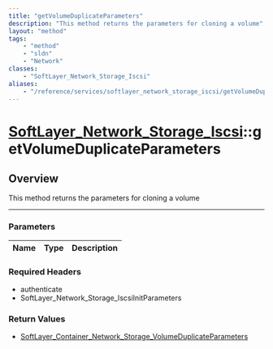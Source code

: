 ```yaml
---
title: "getVolumeDuplicateParameters"
description: "This method returns the parameters for cloning a volume"
layout: "method"
tags:
    - "method"
    - "sldn"
    - "Network"
classes:
    - "SoftLayer_Network_Storage_Iscsi"
aliases:
    - "/reference/services/softlayer_network_storage_iscsi/getVolumeDuplicateParameters"
---
```

# [SoftLayer_Network_Storage_Iscsi](/reference/services/SoftLayer_Network_Storage_Iscsi)::getVolumeDuplicateParameters





## Overview 
This method returns the parameters for cloning a volume 

-----

### Parameters 
|Name | Type | Description |
| --- | --- | --- |


### Required Headers
* authenticate
* SoftLayer_Network_Storage_IscsiInitParameters


### Return Values
* <a href='/reference/datatypes/SoftLayer_Container_Network_Storage_VolumeDuplicateParameters'>SoftLayer_Container_Network_Storage_VolumeDuplicateParameters </a>




